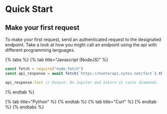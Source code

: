 # Quick Start
## Make your first request
To make your first request, send an authenticated request to the designated endpoint.
Take a look at how you might call an endpoint using the api with different programming languages.

{% tabs %} 
{% tab title="Javascript (NodeJS)" %}
```javascript
const fetch = require("node-fetch")
const api_response = await fetch(`https://hunterapi.sytes.net/fact`).then(r => r.json())

api_response.fact // Output: On Jupiter and Saturn it rains diamonds.
```
{% endtab %}

{% tab title="Python" %} 
{% endtab %} 
{% tab title="Curl" %} 
{% endtab %} 
{% endtabs %}
